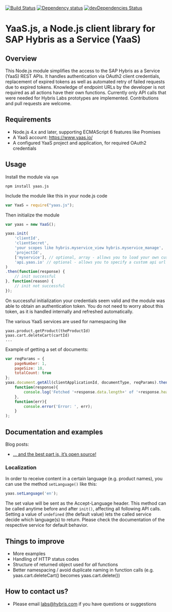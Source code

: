 [![Build Status](https://travis-ci.org/SAP/yaas-nodejs-client-sdk.svg?branch=master)](https://travis-ci.org/SAP/yaas-nodejs-client-sdk)
[![Dependency status](https://img.shields.io/david/SAP/yaas-nodejs-client-sdk.svg)](https://david-dm.org/SAP/yaas-nodejs-client-sdk)
[![devDependencies Status](https://david-dm.org/SAP/yaas-nodejs-client-sdk/dev-status.svg)](https://david-dm.org/SAP/yaas-nodejs-client-sdk?type=dev)

# YaaS.js, a Node.js client library for SAP Hybris as a Service (YaaS)

## Overview
This Node.js module simplifies the access to the SAP Hybris as a Service (YaaS) REST APIs. It handles authentication via OAuth2 client credentials, replacement of expired tokens as well as automated retry of failed requests due to expired tokens. Knowledge of endpoint URLs by the developer is not required as all actions have their own functions. Currently only API calls that were needed for Hybris Labs prototypes are implemented. Contributions and pull requests are welcome.

## Requirements
* Node.js 4.x and later, supporting ECMAScript 6 features like Promises
* A YaaS account: https://www.yaas.io/
* A configured YaaS project and application, for required OAuth2 credentials

## Usage
Install the module via `npm`

	npm install yaas.js

Include the module like this in your node.js code

````javascript
var YaaS = require("yaas.js");
````

Then initialize the module

````javascript
var yaas = new YaaS();

yaas.init(
    'clientId',
    'clientSecret', 
    'your scopes like hybris.myservice_view hybris.myservice_manage',
    'projectId',
    ['myservice'], // optional, array - allows you to load your own custom modules based on yaas.js
    'api.yaas.io' // optional - allows you to specify a custom api url (eg. yaas staging environment)
)
.then(function(response) {
	// init successful
}, function(reason) {
	// init not successful
});
````

On successful initialization your credentials seem valid and the module was able to obtain an authentication token.
You do not need to worry about this token, as it is handled internally and refreshed automatically.

The various YaaS services are used for namespacing like

````
yaas.product.getProduct(theProductId)
yaas.cart.deleteCart(cartId)
...
````

Example of getting a set of documents: 
````javascript
var reqParams = {
    pageNumber: 1,
    pageSize: 10,
    totalCount: true
};
yaas.document.getAll(clientApplicationId, documentType, reqParams).then(
    function(response){
        console.log('Fetched '+response.data.length+' of '+response.headers['hybris-count']+' documents.');
    }, 
    function(err){ 
        console.error('Error: ', err);
    }
);
````

## Documentation and examples
Blog posts:
* [… and the best part is, it’s open source!](http://labs.hybris.com/2016/07/20/best-part-open-source/)

### Localization
In order to receive content in a certain language (e.g. product names), you can use the method `setLanguage()` like this:
````javascript
yaas.setLanguage('en');
````
The set value will be sent as the Accept-Language header.
This method can be called anytime before and after `init()`, affecting all following API calls.
Setting a value of `undefined` (the default value) lets the called service decide which language(s) to return.
Please check the documentation of the respective service for default behavior.

## Things to improve
* More examples
* Handling of HTTP status codes
* Structure of returned object used for *all* functions
* Better namespacing / avoid duplicate naming in function calls (e.g. yaas.cart.deleteCart() becomes yaas.cart.delete())

## How to contact us?
* Please email labs@hybris.com if you have questions or suggestions
